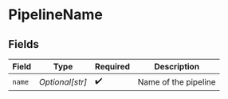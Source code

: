 # PipelineName


## Fields

| Field                | Type                 | Required             | Description          |
| -------------------- | -------------------- | -------------------- | -------------------- |
| `name`               | *Optional[str]*      | :heavy_check_mark:   | Name of the pipeline |